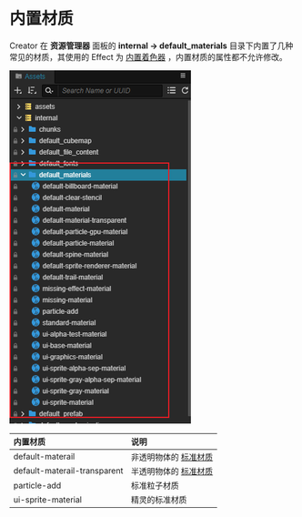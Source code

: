 # 内置材质

Creator 在 **资源管理器** 面板的 **internal -> default_materials** 目录下内置了几种常见的材质，其使用的 Effect 为 [内置着色器](../shader/effect-builtin.md) ，内置材质的属性都不允许修改。

![内置材质](img/builtin-material.png)

| 内置材质                              | 说明                                                       |
| :------------------------------------ | :--------------------------------------------------------- |
| default-materail                      | 非透明物体的 [标准材质](../shader/effect-builtin-pbr.md)   |
| default-materail-transparent          | 半透明物体的 [标准材质](../shader/effect-builtin-pbr.md)   |
| particle-add                          | 标准粒子材质                                               |
| ui-sprite-material                    | 精灵的标准材质                                             |

<!-- 
| default-billboard-material.mtl        | 内置公告板材质                                             |
| default-clear-stencil.mtl             | 清理 Stencil 缓存                                          |
| default-material.mtl                  | 默认材质                                                   |
| default-material-transparent.mtl      | 默认半透明材质                                             |
| default-particle-gpu-material.mtl     | 默认 [GPU 粒子](../particle-system/index.md) 材质          |
| default-particle-material.mtl         | 默认 [粒子](../particle-system/index.md) 材质              |
| default-spine-material.mtl            | 默认 [Spine 动画](../asset/spine.md) 材质                  |
| default-sprite-renderer-material.mtl  | 默认 [精灵](../ui-system/components/editor/sprite.md) 材质 |
| default-trail-material.mtl            | 默认 [拖尾](../particle-system/trail-module.md) 材质       |
| missing-effect-material.mtl           | 着色器丢失时显示错误的材质                                 |
| missing-material.mtl                  | 丢失材质时显示的默认材质                                   |
| particle-add.mtl                      | 粒子叠加材质                                               |
| standard-material.mtl                 | 标准 PBR 材质                                              |
| ui-alpha-test-material.mtl            |
| ui-base-material.mtl                  |
| ui-graphics-material.mtl              |
| ui-sprite-alpha-sep-material.mtl      |
| ui-sprite-gray-alpha-sep-material.mtl |
| ui-sprite-gray-material.mtl           |
| ui-sprite-material.mtl                |
-->